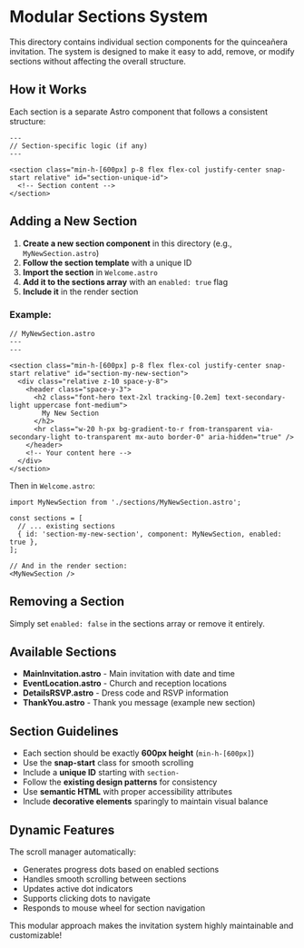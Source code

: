 # Modular Sections System

This directory contains individual section components for the quinceañera invitation. The system is designed to make it easy to add, remove, or modify sections without affecting the overall structure.

## How it Works

Each section is a separate Astro component that follows a consistent structure:

```astro
---
// Section-specific logic (if any)
---

<section class="min-h-[600px] p-8 flex flex-col justify-center snap-start relative" id="section-unique-id">
  <!-- Section content -->
</section>
```

## Adding a New Section

1. **Create a new section component** in this directory (e.g., `MyNewSection.astro`)
2. **Follow the section template** with a unique ID
3. **Import the section** in `Welcome.astro`
4. **Add it to the sections array** with an `enabled: true` flag
5. **Include it** in the render section

### Example:

```astro
// MyNewSection.astro
---
---

<section class="min-h-[600px] p-8 flex flex-col justify-center snap-start relative" id="section-my-new-section">
  <div class="relative z-10 space-y-8">
    <header class="space-y-3">
      <h2 class="font-hero text-2xl tracking-[0.2em] text-secondary-light uppercase font-medium">
        My New Section
      </h2>
      <hr class="w-20 h-px bg-gradient-to-r from-transparent via-secondary-light to-transparent mx-auto border-0" aria-hidden="true" />
    </header>
    <!-- Your content here -->
  </div>
</section>
```

Then in `Welcome.astro`:

```astro
import MyNewSection from './sections/MyNewSection.astro';

const sections = [
  // ... existing sections
  { id: 'section-my-new-section', component: MyNewSection, enabled: true },
];

// And in the render section:
<MyNewSection />
```

## Removing a Section

Simply set `enabled: false` in the sections array or remove it entirely.

## Available Sections

- **MainInvitation.astro** - Main invitation with date and time
- **EventLocation.astro** - Church and reception locations  
- **DetailsRSVP.astro** - Dress code and RSVP information
- **ThankYou.astro** - Thank you message (example new section)

## Section Guidelines

- Each section should be exactly **600px height** (`min-h-[600px]`)
- Use the **snap-start** class for smooth scrolling
- Include a **unique ID** starting with `section-`
- Follow the **existing design patterns** for consistency
- Use **semantic HTML** with proper accessibility attributes
- Include **decorative elements** sparingly to maintain visual balance

## Dynamic Features

The scroll manager automatically:
- Generates progress dots based on enabled sections
- Handles smooth scrolling between sections
- Updates active dot indicators
- Supports clicking dots to navigate
- Responds to mouse wheel for section navigation

This modular approach makes the invitation system highly maintainable and customizable! 